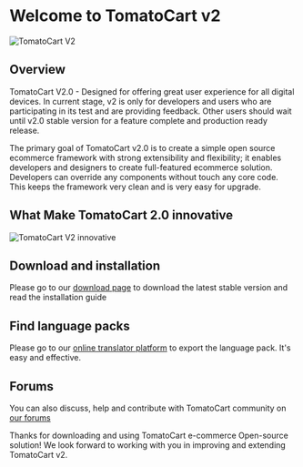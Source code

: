 Welcome to TomatoCart v2
=============

![TomatoCart V2](http://farm8.staticflickr.com/7346/9448380727_ab0bfbfbaf_c.jpg "TomatoCart V2 Store Front") 


Overview
--------

TomatoCart V2.0 - Designed for offering great user experience for all digital devices. In current stage, v2 is only for developers and users who are participating in its test and are providing feedback. 
Other users should wait until v2.0 stable version for a feature complete and production ready release.

The primary goal of TomatoCart v2.0 is to create a simple open source ecommerce framework with strong extensibility 
and flexibility; it enables developers and designers to create full-featured ecommerce solution. Developers can 
override any components without touch any core code. This keeps the framework very clean and is very easy for upgrade.

What Make TomatoCart 2.0 innovative
--------

![TomatoCart V2 innovative](http://farm3.staticflickr.com/2820/9448417041_f717de453d_o.jpg "TomatoCart V2 innovative") 


Download and installation
--------

Please go to our [download page][1] to download the latest stable version and read the installation guide

Find language packs
--------

Please go to our [online translator platform][2] to export the language pack. It's easy and effective. 


Forums
--------

You can also discuss, help and contribute with TomatoCart community on [our forums][3]


Thanks for downloading and using TomatoCart e-commerce Open-source solution! We look forward to working with you in improving and extending TomatoCart v2.

[1]: http://www.tomatocart.com/downloads/download-tomatocart.html
[2]: http://translator.tomatocart.com/
[3]: http://www.tomatocart.com/community/forum.html

